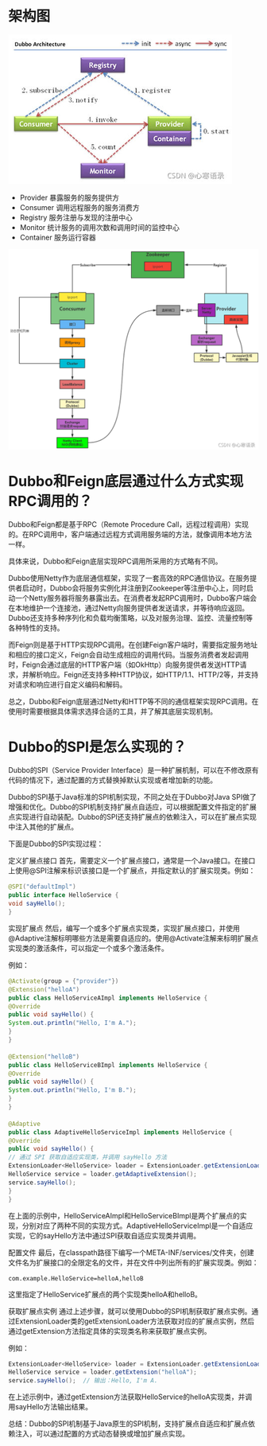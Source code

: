 # 架构图
![img.png](../../images/Dubbo架构图)

- Provider	暴露服务的服务提供方
- Consumer	调用远程服务的服务消费方
- Registry	服务注册与发现的注册中心
- Monitor	统计服务的调用次数和调用时间的监控中心
- Container	服务运行容器

![img.png](../../images/源码流程图)

# Dubbo和Feign底层通过什么方式实现RPC调用的？

Dubbo和Feign都是基于RPC（Remote Procedure Call，远程过程调用）实现的。在RPC调用中，客户端通过远程方式调用服务端的方法，就像调用本地方法一样。

具体来说，Dubbo和Feign底层实现RPC调用所采用的方式略有不同。

Dubbo使用Netty作为底层通信框架，实现了一套高效的RPC通信协议。在服务提供者启动时，Dubbo会将服务实例化并注册到Zookeeper等注册中心上，同时启动一个Netty服务器将服务暴露出去。在消费者发起RPC调用时，Dubbo客户端会在本地维护一个连接池，通过Netty向服务提供者发送请求，并等待响应返回。Dubbo还支持多种序列化和负载均衡策略，以及对服务治理、监控、流量控制等各种特性的支持。

而Feign则是基于HTTP实现RPC调用。在创建Feign客户端时，需要指定服务地址和相应的接口定义，Feign会自动生成相应的调用代码。当服务消费者发起调用时，Feign会通过底层的HTTP客户端（如OkHttp）向服务提供者发送HTTP请求，并解析响应。Feign还支持多种HTTP协议，如HTTP/1.1、HTTP/2等，并支持对请求和响应进行自定义编码和解码。

总之，Dubbo和Feign底层通过Netty和HTTP等不同的通信框架实现RPC调用。在使用时需要根据具体需求选择合适的工具，并了解其底层实现机制。

# Dubbo的SPI是怎么实现的？

Dubbo的SPI（Service Provider Interface）是一种扩展机制，可以在不修改原有代码的情况下，通过配置的方式替换掉默认实现或者增加新的功能。

Dubbo的SPI基于Java标准的SPI机制实现，不同之处在于Dubbo对Java SPI做了增强和优化。Dubbo的SPI机制支持扩展点自适应，可以根据配置文件指定的扩展点实现进行自动装配。Dubbo的SPI还支持扩展点的依赖注入，可以在扩展点实现中注入其他的扩展点。

下面是Dubbo的SPI实现过程：

定义扩展点接口
首先，需要定义一个扩展点接口，通常是一个Java接口。在接口上使用@SPI注解来标识该接口是一个扩展点，并指定默认的扩展实现类。例如：

```java
@SPI("defaultImpl")
public interface HelloService {
void sayHello();
}
```
实现扩展点
然后，编写一个或多个扩展点实现类，实现扩展点接口，并使用@Adaptive注解标明哪些方法是需要自适应的。使用@Activate注解来标明扩展点实现类的激活条件，可以指定一个或多个激活条件。

例如：

```java
@Activate(group = {"provider"})
@Extension("helloA")
public class HelloServiceAImpl implements HelloService {
@Override
public void sayHello() {
System.out.println("Hello, I'm A.");
}
}

@Extension("helloB")
public class HelloServiceBImpl implements HelloService {
@Override
public void sayHello() {
System.out.println("Hello, I'm B.");
}
}

@Adaptive
public class AdaptiveHelloServiceImpl implements HelloService {
@Override
public void sayHello() {
// 通过 SPI 获取自适应实现类，并调用 sayHello 方法
ExtensionLoader<HelloService> loader = ExtensionLoader.getExtensionLoader(HelloService.class);
HelloService service = loader.getAdaptiveExtension();
service.sayHello();
}
}
```
在上面的示例中，HelloServiceAImpl和HelloServiceBImpl是两个扩展点的实现，分别对应了两种不同的实现方式。AdaptiveHelloServiceImpl是一个自适应实现，它的sayHello方法中通过SPI获取自适应实现类并调用。

配置文件
最后，在classpath路径下编写一个META-INF/services/文件夹，创建文件名为扩展接口的全限定名的文件，并在文件中列出所有的扩展实现类。例如：
```
com.example.HelloService=helloA,helloB
```
这里指定了HelloService扩展点的两个实现类helloA和helloB。

获取扩展点实例
通过上述步骤，就可以使用Dubbo的SPI机制获取扩展点实例。通过ExtensionLoader类的getExtensionLoader方法获取对应的扩展点实例，然后通过getExtension方法指定具体的实现类名称来获取扩展点实例。

例如：

```java
ExtensionLoader<HelloService> loader = ExtensionLoader.getExtensionLoader(HelloService.class);
HelloService service = loader.getExtension("helloA");
service.sayHello();  // 输出：Hello, I'm A.
```
在上述示例中，通过getExtension方法获取HelloService的helloA实现类，并调用sayHello方法输出结果。

总结：Dubbo的SPI机制基于Java原生的SPI机制，支持扩展点自适应和扩展点依赖注入，可以通过配置的方式动态替换或增加扩展点实现。